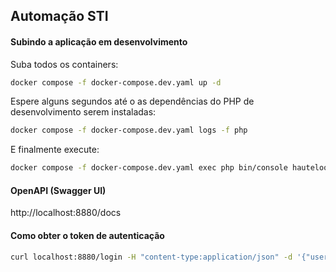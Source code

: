 ## Automação STI

#### Subindo a aplicação em desenvolvimento

Suba todos os containers:

```sh
docker compose -f docker-compose.dev.yaml up -d
```

Espere alguns segundos até o as dependências do PHP de desenvolvimento serem instaladas:

```sh
docker compose -f docker-compose.dev.yaml logs -f php
```

E finalmente execute:

```sh
docker compose -f docker-compose.dev.yaml exec php bin/console hautelook:fixtures:load -n
```

#### OpenAPI (Swagger UI)

http://localhost:8880/docs


#### Como obter o token de autenticação

```sh
curl localhost:8880/login -H "content-type:application/json" -d '{"username":"admin","password":"password"}'
```
